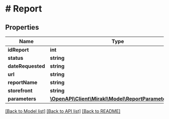# # Report

## Properties

Name | Type | Description | Notes
------------ | ------------- | ------------- | -------------
**idReport** | **int** |  |
**status** | **string** |  |
**dateRequested** | **string** |  |
**url** | **string** |  |
**reportName** | **string** |  |
**storefront** | **string** |  |
**parameters** | [**\OpenAPI\Client\Mirakl\Model\ReportParameterValue[]**](ReportParameterValue.md) |  |

[[Back to Model list]](../../README.md#models) [[Back to API list]](../../README.md#endpoints) [[Back to README]](../../README.md)
